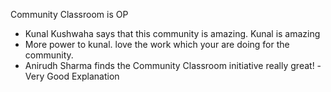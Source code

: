  Community Classroom is OP

- Kunal Kushwaha says that this community is amazing.
Kunal is amazing
- More power to kunal. love the work which your are doing for the community.
- Anirudh Sharma finds the Community Classroom initiative really great!
-Very Good Explanation
